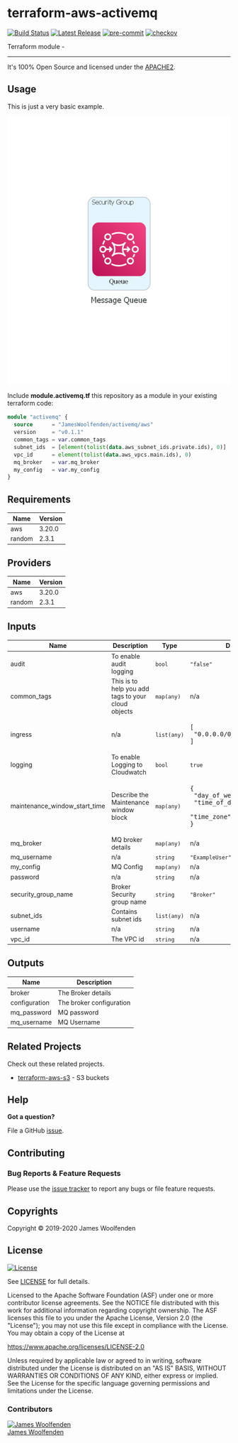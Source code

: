 # terraform-aws-activemq

[![Build Status](https://github.com/JamesWoolfenden/terraform-aws-activemq/workflows/Verify%20and%20Bump/badge.svg?branch=master)](https://github.com/JamesWoolfenden/terraform-aws-activemq)
[![Latest Release](https://img.shields.io/github/release/JamesWoolfenden/terraform-aws-activemq.svg)](https://github.com/JamesWoolfenden/terraform-aws-activemq/releases/latest)
[![pre-commit](https://img.shields.io/badge/pre--commit-enabled-brightgreen?logo=pre-commit&logoColor=white)](https://github.com/pre-commit/pre-commit)
[![checkov](https://img.shields.io/badge/checkov-verified-brightgreen)](https://www.checkov.io/)

Terraform module -

---

It's 100% Open Source and licensed under the [APACHE2](LICENSE).

## Usage

This is just a very basic example.

![alt text](./diagram/message_queue.png)

Include **module.activemq.tf** this repository as a module in your existing terraform code:

```terraform
module "activemq" {
  source      = "JamesWoolfenden/activemq/aws"
  version     = "v0.1.1"
  common_tags = var.common_tags
  subnet_ids  = [element(tolist(data.aws_subnet_ids.private.ids), 0)]
  vpc_id      = element(tolist(data.aws_vpcs.main.ids), 0)
  mq_broker   = var.mq_broker
  my_config   = var.my_config
}
```

<!-- BEGINNING OF PRE-COMMIT-TERRAFORM DOCS HOOK -->
## Requirements

| Name | Version |
|------|---------|
| aws | 3.20.0 |
| random | 2.3.1 |

## Providers

| Name | Version |
|------|---------|
| aws | 3.20.0 |
| random | 2.3.1 |

## Inputs

| Name | Description | Type | Default | Required |
|------|-------------|------|---------|:--------:|
| audit | To enable audit logging | `bool` | `"false"` | no |
| common\_tags | This is to help you add tags to your cloud objects | `map(any)` | n/a | yes |
| ingress | n/a | `list(any)` | <pre>[<br>  "0.0.0.0/0"<br>]</pre> | no |
| logging | To enable Logging to Cloudwatch | `bool` | `true` | no |
| maintenance\_window\_start\_time | Describe the Maintenance window block | `map(any)` | <pre>{<br>  "day_of_week": "MONDAY",<br>  "time_of_day": "12:05",<br>  "time_zone": "GMT"<br>}</pre> | no |
| mq\_broker | MQ broker details | `map(any)` | n/a | yes |
| mq\_username | n/a | `string` | `"ExampleUser"` | no |
| my\_config | MQ Config | `map(any)` | n/a | yes |
| password | n/a | `string` | n/a | yes |
| security\_group\_name | Broker Security group name | `string` | `"Broker"` | no |
| subnet\_ids | Contains subnet ids | `list(any)` | n/a | yes |
| username | n/a | `string` | n/a | yes |
| vpc\_id | The VPC id | `string` | n/a | yes |

## Outputs

| Name | Description |
|------|-------------|
| broker | The Broker details |
| configuration | The broker configuration |
| mq\_password | MQ password |
| mq\_username | MQ Username |

<!-- END OF PRE-COMMIT-TERRAFORM DOCS HOOK -->

## Related Projects

Check out these related projects.

- [terraform-aws-s3](https://github.com/jameswoolfenden/terraform-aws-s3) - S3 buckets

## Help

**Got a question?**

File a GitHub [issue](https://github.com/JamesWoolfenden/terraform-aws-activemq/issues).

## Contributing

### Bug Reports & Feature Requests

Please use the [issue tracker](https://github.com/JamesWoolfenden/terraform-aws-activemq/issues) to report any bugs or file feature requests.

## Copyrights

Copyright © 2019-2020 James Woolfenden

## License

[![License](https://img.shields.io/badge/License-Apache%202.0-blue.svg)](https://opensource.org/licenses/Apache-2.0)

See [LICENSE](LICENSE) for full details.

Licensed to the Apache Software Foundation (ASF) under one
or more contributor license agreements. See the NOTICE file
distributed with this work for additional information
regarding copyright ownership. The ASF licenses this file
to you under the Apache License, Version 2.0 (the
"License"); you may not use this file except in compliance
with the License. You may obtain a copy of the License at

<https://www.apache.org/licenses/LICENSE-2.0>

Unless required by applicable law or agreed to in writing,
software distributed under the License is distributed on an
"AS IS" BASIS, WITHOUT WARRANTIES OR CONDITIONS OF ANY
KIND, either express or implied. See the License for the
specific language governing permissions and limitations
under the License.

### Contributors

[![James Woolfenden][jameswoolfenden_avatar]][jameswoolfenden_homepage]<br/>[James Woolfenden][jameswoolfenden_homepage]

[jameswoolfenden_homepage]: https://github.com/jameswoolfenden
[jameswoolfenden_avatar]: https://github.com/jameswoolfenden.png?size=150
[github]: https://github.com/jameswoolfenden
[linkedin]: https://www.linkedin.com/in/jameswoolfenden/
[twitter]: https://twitter.com/JimWoolfenden
[share_twitter]: https://twitter.com/intent/tweet/?text=terraform-aws-activemq&url=https://github.com/JamesWoolfenden/terraform-aws-activemq
[share_linkedin]: https://www.linkedin.com/shareArticle?mini=true&title=terraform-aws-activemq&url=https://github.com/JamesWoolfenden/terraform-aws-activemq
[share_reddit]: https://reddit.com/submit/?url=https://github.com/JamesWoolfenden/terraform-aws-activemq
[share_facebook]: https://facebook.com/sharer/sharer.php?u=https://github.com/JamesWoolfenden/terraform-aws-activemq
[share_email]: mailto:?subject=terraform-aws-activemq&body=https://github.com/JamesWoolfenden/terraform-aws-activemq
